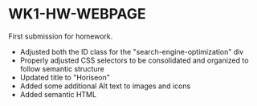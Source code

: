 # WK1-HW-WEBPAGE

First submission for homework. 
  - Adjusted both the ID class for the "search-engine-optimization" div
  - Properly adjusted CSS selectors to be consolidated and organized to follow semantic structure
  - Updated title to "Horiseon" 
  - Added some additional Alt text to images and icons
  - Added semantic HTML

  
